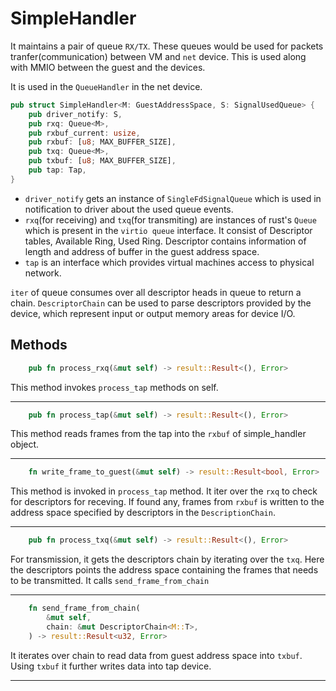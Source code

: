 # SimpleHandler

It maintains a pair of queue `RX/TX`. These queues would be used for packets tranfer(communication) between VM and `net` device. This is used along with MMIO between the guest and the devices. 

It is used in the `QueueHandler` in the net device.

```rs
pub struct SimpleHandler<M: GuestAddressSpace, S: SignalUsedQueue> {
    pub driver_notify: S,
    pub rxq: Queue<M>,
    pub rxbuf_current: usize,
    pub rxbuf: [u8; MAX_BUFFER_SIZE],
    pub txq: Queue<M>,
    pub txbuf: [u8; MAX_BUFFER_SIZE],
    pub tap: Tap,
}
```
- `driver_notify` gets an instance of `SingleFdSignalQueue` which is used in notification to driver about the used queue events. 
- `rxq`(for receiving) and `txq`(for transmiting) are instances of rust's `Queue` which is present in the `virtio queue` interface. It consist of Descriptor tables, Available Ring, Used Ring. Descriptor contains information of length and address of buffer in the guest address space. 
- `tap` is an interface which provides virtual machines access to physical network. 

`iter` of queue consumes over all descriptor heads in queue to return a chain. `DescriptorChain` can be used to parse descriptors provided by the device, which represent input or output memory areas for device I/O.

## Methods
```rs
    pub fn process_rxq(&mut self) -> result::Result<(), Error>
```
This method invokes `process_tap` methods on self.
<hr>

```rs
    pub fn process_tap(&mut self) -> result::Result<(), Error>
```
This method reads frames from the tap into the `rxbuf` of simple_handler object. 
<hr>

```rs
    fn write_frame_to_guest(&mut self) -> result::Result<bool, Error>
```
This method is invoked in `process_tap` method. It iter over the `rxq` to check for descriptors for receving. If found any, frames from  `rxbuf` is written to the address space specified by descriptors in the `DescriptionChain`.
<hr>

```rs
    pub fn process_txq(&mut self) -> result::Result<(), Error>
```
For transmission, it gets the descriptors chain by iterating over the `txq`. Here the descriptors points the address space containing the frames that needs to be transmitted. It calls `send_frame_from_chain`
<hr>

```rs
    fn send_frame_from_chain(
        &mut self,
        chain: &mut DescriptorChain<M::T>,
    ) -> result::Result<u32, Error>
```
It iterates over chain to read data from guest address space into `txbuf`. Using `txbuf` it further writes data into tap device. 
<hr>

